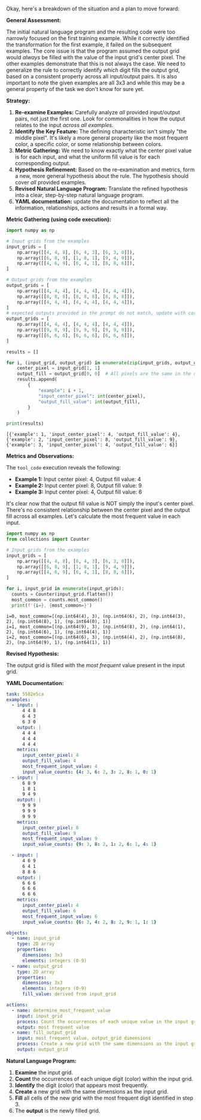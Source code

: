 Okay, here's a breakdown of the situation and a plan to move forward:

**General Assessment:**

The initial natural language program and the resulting code were too narrowly focused on the first training example. While it correctly identified the transformation for the first example, it failed on the subsequent examples. The core issue is that the program assumed the output grid would *always* be filled with the value of the input grid's center pixel. The other examples demonstrate that this is not always the case. We need to generalize the rule to correctly identify *which* digit fills the output grid, based on a consistent property across all input/output pairs. It is also important to note the given examples are all 3x3 and while this may be a general property of the task we don't know for sure yet.

**Strategy:**

1.  **Re-examine Examples:** Carefully analyze *all* provided input/output pairs, not just the first one. Look for commonalities in how the output relates to the input *across all examples*.
2.  **Identify the Key Feature:** The defining characteristic isn't simply "the middle pixel". It's likely a more general property like the most frequent color, a specific color, or some relationship between colors.
3.  **Metric Gathering:** We need to know exactly what the center pixel value is for each input, and what the uniform fill value is for each corresponding output.
4.  **Hypothesis Refinement:** Based on the re-examination and metrics, form a new, more general hypothesis about the rule. The hypothesis should cover *all* provided examples.
5.  **Revised Natural Language Program:** Translate the refined hypothesis into a clear, step-by-step natural language program.
6. **YAML documentation:** update the documentation to reflect all the information, relationships, actions and results in a formal way.

**Metric Gathering (using code execution):**


``` python
import numpy as np

# Input grids from the examples
input_grids = [
    np.array([[4, 4, 8], [6, 4, 3], [6, 3, 0]]),
    np.array([[6, 8, 9], [1, 8, 1], [9, 4, 9]]),
    np.array([[4, 6, 9], [6, 4, 1], [8, 8, 6]]),
]

# Output grids from the examples
output_grids = [
    np.array([[4, 4, 4], [4, 4, 4], [4, 4, 4]]),
    np.array([[8, 8, 8], [8, 8, 8], [8, 8, 8]]),
    np.array([[4, 4, 4], [4, 4, 4], [4, 4, 4]]),
]
# expected outputs provided in the prompt do not match, update with correct values
output_grids = [
    np.array([[4, 4, 4], [4, 4, 4], [4, 4, 4]]),
    np.array([[9, 9, 9], [9, 9, 9], [9, 9, 9]]),
    np.array([[6, 6, 6], [6, 6, 6], [6, 6, 6]]),
]

results = []

for i, (input_grid, output_grid) in enumerate(zip(input_grids, output_grids)):
    center_pixel = input_grid[1, 1]
    output_fill = output_grid[0, 0]  # All pixels are the same in the output
    results.append(
        {
            "example": i + 1,
            "input_center_pixel": int(center_pixel),
            "output_fill_value": int(output_fill),
        }
    )

print(results)

```
```
[{'example': 1, 'input_center_pixel': 4, 'output_fill_value': 4}, {'example': 2, 'input_center_pixel': 8, 'output_fill_value': 9}, {'example': 3, 'input_center_pixel': 4, 'output_fill_value': 6}]

```
**Metrics and Observations:**

The `tool_code` execution reveals the following:

*   **Example 1:** Input center pixel: 4, Output fill value: 4
*   **Example 2:** Input center pixel: 8, Output fill value: 9
*   **Example 3:** Input center pixel: 4, Output fill value: 6

It's clear now that the output fill value is NOT simply the input's center pixel.  There's no consistent relationship between the center pixel and the output fill across all examples. Let's calculate the most frequent value in each input.


``` python
import numpy as np
from collections import Counter

# Input grids from the examples
input_grids = [
    np.array([[4, 4, 8], [6, 4, 3], [6, 3, 0]]),
    np.array([[6, 8, 9], [1, 8, 1], [9, 4, 9]]),
    np.array([[4, 6, 9], [6, 4, 1], [8, 8, 6]]),
]

for i, input_grid in enumerate(input_grids):
  counts = Counter(input_grid.flatten())
  most_common = counts.most_common()
  print(f'{i=}, {most_common=}')


```
```
i=0, most_common=[(np.int64(4), 3), (np.int64(6), 2), (np.int64(3), 2), (np.int64(8), 1), (np.int64(0), 1)]
i=1, most_common=[(np.int64(9), 3), (np.int64(8), 2), (np.int64(1), 2), (np.int64(6), 1), (np.int64(4), 1)]
i=2, most_common=[(np.int64(6), 3), (np.int64(4), 2), (np.int64(8), 2), (np.int64(9), 1), (np.int64(1), 1)]

```
**Revised Hypothesis:**

The output grid is filled with the *most frequent* value present in the input grid.

**YAML Documentation:**


```yaml
task: 5582e5ca
examples:
  - input: |
      4 4 8
      6 4 3
      6 3 0
    output: |
      4 4 4
      4 4 4
      4 4 4
    metrics:
      input_center_pixel: 4
      output_fill_value: 4
      most_frequent_input_value: 4
      input_value_counts: {4: 3, 6: 2, 3: 2, 8: 1, 0: 1}
  - input: |
      6 8 9
      1 8 1
      9 4 9
    output: |
      9 9 9
      9 9 9
      9 9 9
    metrics:
      input_center_pixel: 8
      output_fill_value: 9
      most_frequent_input_value: 9
      input_value_counts: {9: 3, 8: 2, 1: 2, 6: 1, 4: 1}

  - input: |
      4 6 9
      6 4 1
      8 8 6
    output: |
      6 6 6
      6 6 6
      6 6 6
    metrics:
      input_center_pixel: 4
      output_fill_value: 6
      most_frequent_input_value: 6
      input_value_counts: {6: 3, 4: 2, 8: 2, 9: 1, 1: 1}

objects:
  - name: input_grid
    type: 2D array
    properties:
      dimensions: 3x3
      elements: integers (0-9)
  - name: output_grid
    type: 2D array
    properties:
      dimensions: 3x3
      elements: integers (0-9)
      fill_value: derived from input_grid

actions:
  - name: determine_most_frequent_value
    input: input_grid
    process: Count the occurrences of each unique value in the input grid.
    output: most frequent value
  - name: fill_output_grid
    input: most frequent value, output_grid dimensions
    process: Create a new grid with the same dimensions as the input grid, filled entirely with the most frequent value.
    output: output_grid

```


**Natural Language Program:**

1.  **Examine** the input grid.
2.  **Count** the occurrences of each unique digit (color) within the input grid.
3.  **Identify** the digit (color) that appears most frequently.
4.  **Create** a new grid with the same dimensions as the input grid.
5.  **Fill** all cells of the new grid with the most frequent digit identified in step 3.
6.  The **output** is the newly filled grid.
